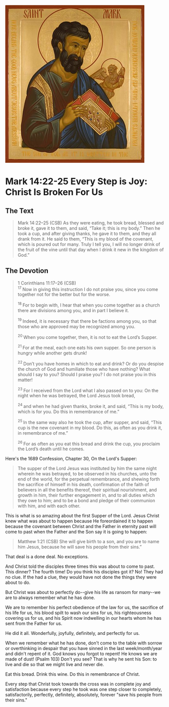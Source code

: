 <img class="intro-right" src="art-mark.jpg">

# Mark 14:22-25 Every Step is Joy: Christ Is Broken For Us

## The Text

>Mark 14:22–25 (CSB)  As they were eating, he took bread, blessed and broke it, gave it to them, and said, “Take it; this is my body.” Then he took a cup, and after giving thanks, he gave it to them, and they all drank from it. He said to them, “This is my blood of the covenant, which is poured out for many. Truly I tell you, I will no longer drink of the fruit of the vine until that day when I drink it new in the kingdom of God.”

## The Devotion

>1 Corinthians 11:17–26 (CSB)  
><sup> 17 </sup> Now in giving this instruction I do not praise you, since you come together not for the better but for the worse. 
>
><sup> 18 </sup> For to begin with, I hear that when you come together as a church there are divisions among you, and in part I believe it. 
>
><sup> 19 </sup> Indeed, it is necessary that there be factions among you, so that those who are approved may be recognized among you. 
>
><sup> 20 </sup> When you come together, then, it is not to eat the Lord’s Supper. 
>
><sup> 21 </sup> For at the meal, each one eats his own supper. So one person is hungry while another gets drunk! 
>
><sup> 22 </sup> Don’t you have homes in which to eat and drink? Or do you despise the church of God and humiliate those who have nothing? What should I say to you? Should I praise you? I do not praise you in this matter! 
>
><sup> 23 </sup> For I received from the Lord what I also passed on to you: On the night when he was betrayed, the Lord Jesus took bread, 
>
><sup> 24 </sup> and when he had given thanks, broke it, and said, “This is my body, which is for you. Do this in remembrance of me.” 
>
><sup> 25 </sup> In the same way also he took the cup, after supper, and said, “This cup is the new covenant in my blood. Do this, as often as you drink it, in remembrance of me.” 
>
><sup> 26 </sup> For as often as you eat this bread and drink the cup, you proclaim the Lord’s death until he comes.

Here's the 1689 Confession, Chapter 30, On the Lord's Supper:

>The supper of the Lord Jesus was instituted by him the same night wherein he was betrayed, to be observed in his churches, unto the end of the world, for the perpetual remembrance, and shewing forth the sacrifice of himself in his death, confirmation of the faith of believers in all the benefits thereof, their spiritual nourishment, and growth in him, their further engagement in, and to all duties which they owe to him; and to be a bond and pledge of their communion with him, and with each other.

This is what is so amazing about the first Supper of the Lord. Jesus Christ knew what was about to happen because He foreordained it to happen because the covenant between Christ and the Father in eternity past will come to past when the Father and the Son say it is going to happen:

>Matthew 1:21 (CSB) She will give birth to a son, and you are to name him Jesus, because he will save his people from their sins.”

That deal is a done deal. No exceptions.

And Christ told the disciples three times this was about to come to past. This dinner? The fourth time! Do you think his disciples got it? No! They had no clue. If the had a clue, they would have not done the things they were about to do.

But Christ was about to perfectly do--give his life as ransom for many--we are to always remember what he has done.

We are to remember his perfect obedience of the law for us, the sacrifice of his life for us, his blood spilt to wash our sins for us, his righteousness covering us for us, and his Spirit now indwelling in our hearts whom he has sent from the Father for us.

He did it all. Wonderfully, joyfully, definitely, and perfectly for us.

When we remember what he has done, don't come to the table with sorrow or overthinking in despair that you have sinned in the last week/month/year and didn't repent of it. God knows you forgot to repent! He knows we are made of dust! (Psalm 103) Don't you see? That is why he sent his Son: to live and die so that we might live and never die.

Eat this bread. Drink this wine. Do this in remembrance of Christ.

Every step that Christ took towards the cross was in complete joy and satisfaction because every step he took was one step closer to completely, satisfactorily, perfectly, definitely, absolutely, forever "save his people from their sins."
